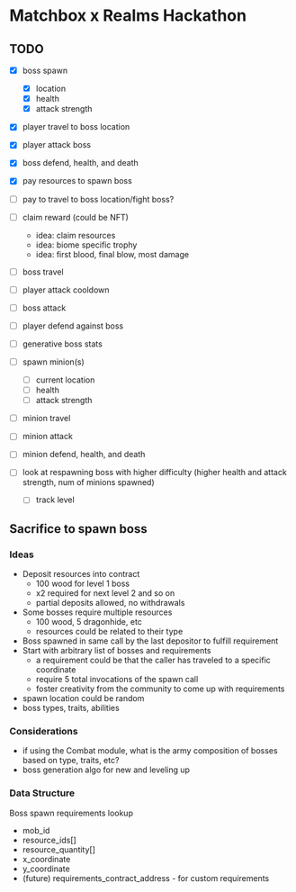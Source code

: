 # Matchbox x Realms Hackathon 

## TODO

- [x] boss spawn
    - [x] location
    - [x] health
    - [x] attack strength
- [x] player travel to boss location
- [x] player attack boss
- [x] boss defend, health, and death
- [x] pay resources to spawn boss
- [ ] pay to travel to boss location/fight boss?
- [ ] claim reward (could be NFT)
    - idea: claim resources
    - idea: biome specific trophy
    - idea: first blood, final blow, most damage
- [ ] boss travel
- [ ] player attack cooldown
- [ ] boss attack
- [ ] player defend against boss

- [ ] generative boss stats

- [ ] spawn minion(s)
    - [ ] current location
    - [ ] health
    - [ ] attack strength
- [ ] minion travel
- [ ] minion attack
- [ ] minion defend, health, and death

- [ ] look at respawning boss with higher difficulty (higher health and attack strength, num of minions spawned)
  - [ ] track level

## Sacrifice to spawn boss

### Ideas
- Deposit resources into contract
    - 100 wood for level 1 boss
    - x2 required for next level 2 and so on
    - partial deposits allowed, no withdrawals
- Some bosses require multiple resources
    - 100 wood, 5 dragonhide, etc
    - resources could be related to their type
- Boss spawned in same call by the last depositor to fulfill requirement
- Start with arbitrary list of bosses and requirements
    - a requirement could be that the caller has traveled to a specific coordinate
    - require 5 total invocations of the spawn call
    - foster creativity from the community to come up with requirements
- spawn location could be random
- boss types, traits, abilities

### Considerations
- if using the Combat module, what is the army composition of bosses based on type, traits, etc?
- boss generation algo for new and leveling up

### Data Structure

Boss spawn requirements lookup
- mob_id
- resource_ids[]
- resource_quantity[]
- x_coordinate
- y_coordinate
- (future) requirements_contract_address - for custom requirements